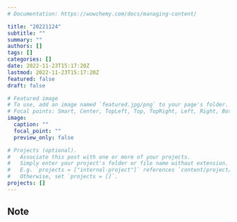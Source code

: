 ```yaml
---
# Documentation: https://wowchemy.com/docs/managing-content/

title: "20221124"
subtitle: ""
summary: ""
authors: []
tags: []
categories: []
date: 2022-11-23T15:17:20Z
lastmod: 2022-11-23T15:17:20Z
featured: false
draft: false

# Featured image
# To use, add an image named `featured.jpg/png` to your page's folder.
# Focal points: Smart, Center, TopLeft, Top, TopRight, Left, Right, BottomLeft, Bottom, BottomRight.
image:
  caption: ""
  focal_point: ""
  preview_only: false

# Projects (optional).
#   Associate this post with one or more of your projects.
#   Simply enter your project's folder or file name without extension.
#   E.g. `projects = ["internal-project"]` references `content/project/deep-learning/index.md`.
#   Otherwise, set `projects = []`.
projects: []
---
```


## Note

